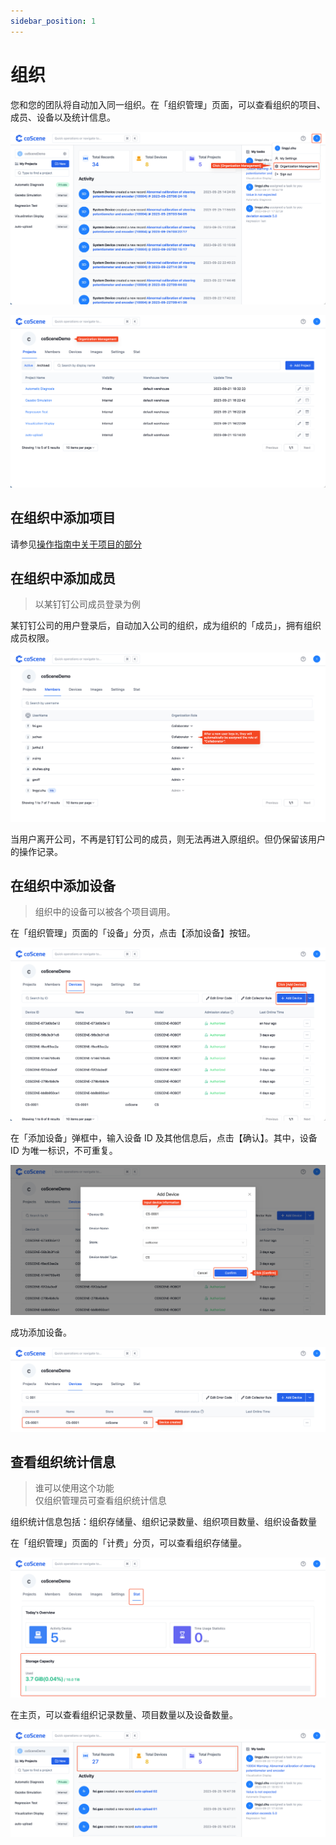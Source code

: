 ```yaml
---
sidebar_position: 1
---
```


# 组织

您和您的团队将自动加入同一组织。在「组织管理」页面，可以查看组织的项目、成员、设备以及统计信息。

![org-1](./img/org-1.png)

![org-2](./img/org-2.png)

## 在组织中添加项目

请参见[操作指南中关于项目的部分](../4-receipts/2-project.md)

## 在组织中添加成员

> 以某钉钉公司成员登录为例

某钉钉公司的用户登录后，自动加入公司的组织，成为组织的「成员」，拥有组织成员权限。

![org-3](./img/org-3.png)

当用户离开公司，不再是钉钉公司的成员，则无法再进入原组织。但仍保留该用户的操作记录。

## 在组织中添加设备

> 组织中的设备可以被各个项目调用。

在「组织管理」页面的「设备」分页，点击【添加设备】按钮。

![org-4](./img/org-4.png)

在「添加设备」弹框中，输入设备 ID 及其他信息后，点击【确认】。其中，设备 ID 为唯一标识，不可重复。

![org-5](./img/org-5.png)

成功添加设备。

![org-6](./img/org-6.png)

## 查看组织统计信息

> 谁可以使用这个功能<br />
> 仅组织管理员可查看组织统计信息

组织统计信息包括：组织存储量、组织记录数量、组织项目数量、组织设备数量

在「组织管理」页面的「计费」分页，可以查看组织存储量。

![org-7](./img/org-7.png)

在主页，可以查看组织记录数量、项目数量以及设备数量。

![org-8](./img/org-8.png)
